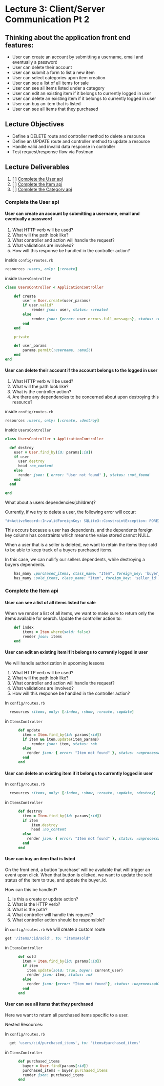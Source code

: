# Lecture 3: Client/Server Communication Pt 2

## Thinking about the application front end features:

- User can create an account by submitting a username, email and eventually a password
- User can delete their account
- User can submit a form to list a new item
- User can select categories upon item creation
- User can see a list of all items for sale
- User can see all items listed under a category
- User can edit an existing item if it belongs to currently logged in user
- User can delete an existing item if it belongs to currently logged in user
- User can buy an item that is listed
- User can see all items that they purchased

## Lecture Objectives

- Define a DELETE route and controller method to delete a resource
- Define an UPDATE route and controller method to update a resource
- Handle valid and invalid data response in controller
- Test request/response flow via Postman

## Lecture Deliverables

1. [ ] [Complete the User api](#pt1)
2. [ ] [Complete the Item api](#pt2)
3. [ ] [Complete the Category api](#pt3)

### Complete the User api

<div id="pt1"></div>

#### User can create an account by submitting a username, email and eventually a password

1. What HTTP verb will be used? 
2. What will the path look like?  
3. What controller and action will handle the request? 
4. What validations are involved?
5. How will this response be handled in the controller action? 

inside `config/routes.rb`

```rb
resources :users, only: [:create]
```

inside `UsersController`

```rb
class UsersController < ApplicationController

    def create
        user = User.create(user_params)
        if user.valid?
            render json: user, status: :created
        else
            render json: {error: user.errors.full_messages}, status: :unprocessable_entity
        end
    end

    private

    def user_params
        params.permit(:username, :email)
    end
end
```

#### User can delete their account if the account belongs to the logged in user

1. What HTTP verb will be used? 
2. What will the path look like? 
3. What is the controller action? 
4. Are there any dependencies to be concerned about upon destroying this resource?

inside `config/routes.rb`

```rb
resources :users, only: [:create, :destroy]
```

inside `UsersController`

```rb
class UsersController < ApplicationController

  def destroy
    user = User.find_by(id: params[:id])
    if user
      user.destroy
      head :no_content
    else
      render json: { error: "User not found" }, status: :not_found
    end
  end

end
```

What about a users dependencies(children)?

Currently, if we try to delete a user, the following error will occur:

```rb
"#<ActiveRecord::InvalidForeignKey: SQLite3::ConstraintException: FOREIGN KEY constraint failed>"
```

This occurs because a user has dependents, and the dependents foreign key column has constraints which means the value stored cannot NULL.

When a user that is a seller is deleted, we want to retain the items they sold to be able to keep track of a buyers purchased items.

In this case, we can nullify our sellers dependents, while destroying a buyers dependents.

```rb
    has_many :purchased_items, class_name: "Item", foreign_key: 'buyer_id', dependent: :destroy
    has_many :sold_items, class_name: "Item", foreign_key: 'seller_id', dependent: :nullify
```

### Complete the Item api

<div id="pt2"></div>

#### User can see a list of all items listed for sale

When we render a list of all items, we want to make sure to return only the items available for search. Update the controller action to:

```rb
    def index
        items = Item.where(sold: false)
        render json: items
    end
```

#### User can edit an existing item if it belongs to currently logged in user

We will handle authorization in upcoming lessons

1. What HTTP verb will be used? 
2. What will the path look like? 
3. What controller and action will handle the request?  
4. What validations are involved?
5. How will this response be handled in the controller action? 

in `config/routes.rb`

```rb
  resources :items, only: [:index, :show, :create, :update]
```

in `ItemsController`

```rb
      def update
        item = Item.find_by(id: params[:id])
        if item && item.update(item_params)
            render json: item, status: :ok
        else
          render json: { error: "Item not found" }, status: :unprocessable_entity
        end
      end
```

#### User can delete an existing item if it belongs to currently logged in user

in `config/routes.rb`

```rb
  resources :items, only: [:index, :show, :create, :update, :destroy]
```

in `ItemsController`

```rb
      def destroy
        item = Item.find_by(id: params[:id])
        if item
            item.destroy
            head :no_content
        else
          render json: { error: "Item not found" }, status: :unprocessable_entity
        end
      end
```

#### User can buy an item that is listed

On the front end, a button 'purchase' will be available that will trigger an event upon click. When that button is clicked, we want to update the sold status of the item to true, and update the buyer_id.

How can this be handled?

1. Is this a create or update action?
2. What is the HTTP verb?
3. What is the path?
4. What controller will handle this request?
5. What controller action should be responsible?

in `config/routes.rb` we will create a custom route

```rb
get '/items/:id/sold', to: "items#sold"
```

in `ItemsController`

```rb
      def sold
        item = Item.find_by(id: params[:id])
        if item
          item.update(sold: true, buyer: current_user)
          render json: item, status: :ok
        else
          render json: {error: "Item not found"}, status: :unprocessable_entity
        end
      end
```

#### User can see all items that they purchased

Here we want to return all purchased items specific to a user.

Nested Resources:

in `config/routes.rb`

```rb
  get 'users/:id/purchased_items', to: 'items#purchased_items'
```

in `ItemsController`

```rb
      def purchased_items
        buyer = User.find(params[:id])
        purchased_items = buyer.purchased_items
        render json: purchased_items
      end
```
